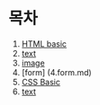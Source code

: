 ﻿# 목차

1. [HTML basic](1.HTML%20basic.md)
2. [text](2.text.md)
3. [image](3.image.md)
4. [form] (4.form.md)
5. [CSS Basic](5.CSS.Basic.md)
7. [text](6.text.md)